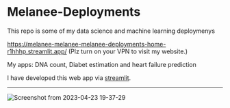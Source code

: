 # Melanee-Deployments

This repo is some of my data science and machine learning deploymenys



https://melanee-melanee-melanee-deployments-home-r1hhhp.streamlit.app/
(Plz turn on your VPN to visit my website.)

My apps: DNA count, Diabet estimation and heart failure prediction


I have developed this web app via [streamlit](https://streamlit.io/).


------------------------------------------------------------------------------------------------------------------


![Screenshot from 2023-04-23 19-37-29](https://user-images.githubusercontent.com/74653444/233851028-1aeeeb3a-3350-473f-b5de-c8a226b9682f.png)
